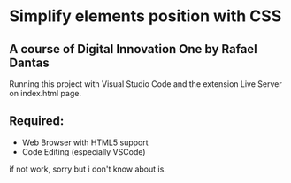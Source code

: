 Simplify elements position with CSS
=====================================================
A course of Digital Innovation One by Rafael Dantas
-----------------------------------------------------
Running this project with Visual Studio Code and the
extension Live Server on index.html page.

Required:
-----------------------------------------------------
- Web Browser with HTML5 support
- Code Editing (especially VSCode)


if not work, sorry but i don't know about is.